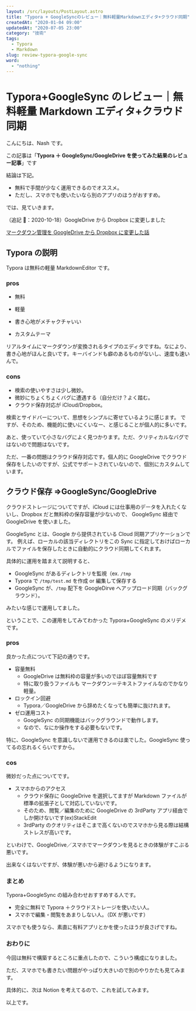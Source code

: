 ```yaml
---
layout: /src/layouts/PostLayout.astro
title: "Typora + GoogleSyncのレビュー｜無料軽量Markdownエディタ+クラウド同期"
createdAt: "2020-01-04 09:00"
updatedAt: "2020-07-05 23:00"
category: "技術"
tags:
  - Typora
  - Markdown
slug: review-typora-google-sync
word:
  - "nothing"
---
```


# Typora+GoogleSync のレビュー｜無料軽量 Markdown エディタ+クラウド同期

こんにちは、Nash です。

この記事は「**Typora ＋ GoogleSync/GoogleDrive を使ってみた結果のレビュー記事**」です

結論は下記。

- 無料で手間が少なく運用できるのでオススメ。
- ただし、スマホでも使いたいなら別のアプリのほうがおすすめ。

では、見ていきます。

（追記 ：2020-10-18）GoogleDrive から Dropbox に変更しました

[マークダウン管理を GoogleDrive から Dropbox に変更した話](./markdown-storage-as-dropbox)

## Typora の説明

Typora は無料の軽量 MarkdownEditor です。

### pros

- 無料

- 軽量

- 書き心地がメチャクチャいい

- カスタムテーマ

リアルタイムにマークダウンが変換されるタイプのエディタですね。なにより、書き心地がほんと良いです。キーバインドも癖のあるものがないし、速度も速いんで。

### cons

- 検索の使いやすさは少し微妙。
- 微妙にちょくちょくバグに遭遇する（自分だけ？よく踏む。
- クラウド保存対応が iCloud/Dropbox。

検索とサイドバーについて、思想をシンプルに寄せているように感じます。
ですが、そのため、機能的に使いにくいなー、と感じることが個人的に多いです。

あと、使っていて小さなバグによく見つかります。ただ、クリティカルなバグではないので問題はないです。

ただ、一番の問題はクラウド保存対応です。個人的に GoogleDrive でクラウド保存をしたいのですが、公式でサポートされていないので、個別にカスタムしています。

## クラウド保存 ⇒GoogleSync/GoogleDrive

クラウドストレージについてですが、iCloud には仕事用のデータを入れたくないし、Dropbox だと無料枠の保存容量が少ないので、 GoogleSync 経由で GoogleDrive を使いました。

GoogleSync とは、Google から提供されている Cloud 同期アプリケーションです。
例えば、ローカルの該当ディレクトリをこの Sync に指定しておけばローカルでファイルを保存したときに自動的にクラウド同期してくれます。

具体的に運用を踏まえて説明すると、

- GoogleSync があるディレクトリを監視（ex. `/tmp`
- Typora で `/tmp/test.md` を作成 or 編集して保存する
- GoogleSync が、`/tmp` 配下を GoogleDirve へアップロード同期（バックグラウンド）。

みたいな感じで運用してました。

ということで、この運用をしてみてわかった Typora+GoogleSync のメリデメです。

### pros

良かった点について下記の通りです。

- 容量無料
  - GoogleDrive は無料枠の容量が多いのでほぼ容量無料です
  - 特に取り扱うファイルも マークダウン＝テキストファイルなのでかなり軽量。
- ロックイン回避
  - Typora／GoogleDrive から辞めたくなっても簡単に抜けれます。
- ゼロ運用コスト
  - GoogleSync の同期機能はバックグラウンドで動作します。
  - なので、なにか操作をする必要もないです。

特に、GoogleSync を意識しないで運用できるのは楽でした。GoogleSync 使ってるの忘れるくらいですから。

### cos

微妙だった点についてです。

- スマホからのアクセス
  - クラウド保存に GoogleDrive を選択してますが Markdown ファイルが標準の拡張子として対応していないです。
  - そのため、閲覧／編集のために GoogleDrive の 3rdParty アプリ経由でしか開けないです(ex)StackEdit
  - 3rdParty のクオリティはそこまで高くないのでスマホから見る際は結構ストレスが高いです。

といわけで、GoogleDrive／スマホでマークダウンを見るときの体験がすこぶる悪いです。

出来なくはないですが、体験が悪いから避けるようになります。

### まとめ

Typora+GoogleSync の組み合わせおすすめする人です。

- 完全に無料で Typora ＋クラウドストレージを使いたい人。
- スマホで編集・閲覧をあまりしない人。（DX が悪いです）

スマホでも使うなら、素直に有料アプリとかを使ったほうが良さげですね。

### おわりに

今回は無料で構築するところに重点したので、こういう構成になりました。

ただ、スマホでも書きたい問題がやっぱり大きいので別のやりかたも見てみます。

具体的に、次は Notion を考えてるので、これを試してみます。

以上です。
